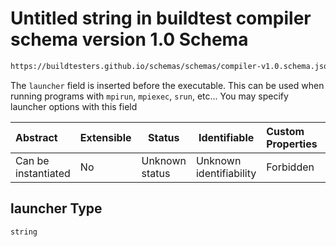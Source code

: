 # Untitled string in buildtest compiler schema version 1.0 Schema

```txt
https://buildtesters.github.io/schemas/schemas/compiler-v1.0.schema.json#/properties/run/properties/launcher
```

The `launcher` field is inserted before the executable. This can be used when running programs with `mpirun`, `mpiexec`, `srun`, etc... You may specify launcher options with this field


| Abstract            | Extensible | Status         | Identifiable            | Custom Properties | Additional Properties | Access Restrictions | Defined In                                                                             |
| :------------------ | ---------- | -------------- | ----------------------- | :---------------- | --------------------- | ------------------- | -------------------------------------------------------------------------------------- |
| Can be instantiated | No         | Unknown status | Unknown identifiability | Forbidden         | Allowed               | none                | [compiler-v1.0.schema.json\*](../out/compiler-v1.0.schema.json "open original schema") |

## launcher Type

`string`
